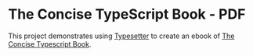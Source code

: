 # The Concise TypeScript Book - PDF

This project demonstrates using [Typesetter](https://typesetter.io) to create an ebook of [The Concise Typescript Book](https://github.com/gibbok/typescript-book).
